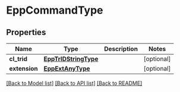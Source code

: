 # EppCommandType

## Properties
Name | Type | Description | Notes
------------ | ------------- | ------------- | -------------
**cl_trid** | [**EppTrIDStringType**](EppTrIDStringType.md) |  | [optional] 
**extension** | [**EppExtAnyType**](EppExtAnyType.md) |  | [optional] 

[[Back to Model list]](../README.md#documentation-for-models) [[Back to API list]](../README.md#documentation-for-api-endpoints) [[Back to README]](../README.md)

